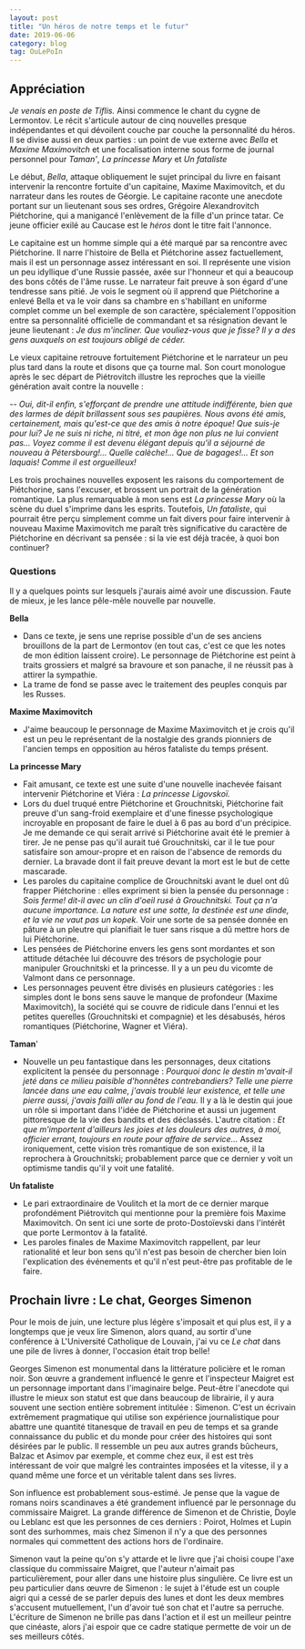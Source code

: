 ```yaml
---
layout: post
title: "Un héros de notre temps et le futur"
date: 2019-06-06
category: blog
tag: OuLePoIn
---
```


## Appréciation

*Je venais en poste de Tiflis.* Ainsi commence le chant du cygne de Lermontov. Le récit s'articule autour de cinq nouvelles presque indépendantes et qui dévoilent couche par couche la personnalité du héros. Il se divise aussi en deux parties : un point de vue externe avec *Bella* et *Maxime Maximovitch* et une focalisation interne sous forme de journal personnel pour *Taman'*, *La princesse Mary* et *Un fataliste*

Le début, *Bella*, attaque obliquement le sujet principal du livre en faisant intervenir la rencontre fortuite d'un capitaine, Maxime Maximovitch, et du narrateur dans les routes de Géorgie. Le capitaine raconte une anecdote portant sur un lieutenant sous ses ordres, Grégoire Alexandrovitch Piétchorine, qui a manigancé l'enlèvement de la fille d'un prince tatar. Ce jeune officier exilé au Caucase est le *héros* dont le titre fait l'annonce. 

Le capitaine est un homme simple qui a été marqué par sa rencontre avec Piétchorine. Il narre l'histoire de Bella et Piétchorine assez factuellement, mais il est un personnage assez intéressant en soi. Il représente une vision un peu idyllique d'une Russie passée, axée sur l'honneur et qui a beaucoup des bons côtés de l'âme russe. Le narrateur fait preuve à son égard d'une tendresse sans pitié. Je vois le segment où il apprend que Piétchorine a enlevé Bella et va le voir dans sa chambre en s'habillant en uniforme complet comme un bel exemple de son caractère, spécialement l'opposition entre sa personnalité officielle de commandant et sa résignation devant le jeune lieutenant : *Je dus m'incliner. Que vouliez-vous que je fisse? Il y a des gens auxquels on est toujours obligé de céder.* 

Le vieux capitaine retrouve fortuitement Piétchorine et le narrateur un peu plus tard dans la route et disons que ça tourne mal. Son court monologue après le sec départ de Piétrovitch illustre les reproches que la vieille génération avait contre la nouvelle :

*-- Oui, dit-il enfin, s'efforçant de prendre une attitude indifférente, bien que des larmes de dépit brillassent sous ses paupières. Nous avons été amis, certainement, mais qu'est-ce que des amis à notre époque! Que suis-je pour lui? Je ne suis ni riche, ni titré, et mon âge non plus ne lui convient pas... Voyez comme il est devenu élégant depuis qu'il a séjourné de nouveau à  Pétersbourg!... Quelle calèche!... Que de bagages!... Et son laquais! Comme il est orgueilleux!*

Les trois prochaines nouvelles exposent les raisons du comportement de Piétchorine, sans l'excuser, et brossent un portrait de la génération romantique. La plus remarquable à mon sens est *La princesse Mary* où la scène du duel s'imprime dans les esprits. Toutefois, *Un fataliste*, qui pourrait être perçu simplement comme un fait divers pour faire intervenir à nouveau Maxime Maximovitch me paraît très significative du caractère de Piétchorine en décrivant sa pensée : si la vie est déjà tracée, à quoi bon continuer?

### Questions

Il y a quelques points sur lesquels j'aurais aimé avoir une discussion. Faute de mieux, je les lance pêle-mêle nouvelle par nouvelle.

**Bella**

- Dans ce texte, je sens une reprise possible d'un de ses anciens brouillons de la part de Lermontov (en tout cas, c'est ce que les notes de mon édition laissent croire). Le personnage de Piétchorine est peint à traits grossiers et malgré sa bravoure et son panache, il ne réussit pas à attirer la sympathie.
- La trame de fond se passe avec le traitement des peuples conquis par les Russes.

**Maxime Maximovitch**

- J'aime beaucoup le personnage de Maxime Maximovitch et je crois qu'il est un peu le représentant de la nostalgie des grands pionniers de l'ancien temps en opposition au héros fataliste du temps présent. 

**La princesse Mary**

- Fait amusant, ce texte est une suite d'une nouvelle inachevée faisant intervenir Piétchorine et Viéra : *La princesse Ligovskoï*.
- Lors du duel truqué entre Piétchorine et Grouchnitski, Piétchorine fait preuve d'un sang-froid exemplaire et d'une finesse psychologique incroyable en proposant de faire le duel à 6 pas au bord d'un précipice. Je me demande ce qui serait arrivé si Piétchorine avait été le premier à tirer. Je ne pense pas qu'il aurait tué Grouchnitski, car il le tue pour satisfaire son amour-propre et en raison de l'absence de remords du dernier. La bravade dont il fait preuve devant la mort est le but de cette mascarade. 
- Les paroles du capitaine complice de Grouchnitski avant le duel ont dû frapper Piétchorine : elles expriment si bien la pensée du personnage : *Sois ferme! dit-il avec un clin d'oeil rusé à Grouchnitski. Tout ça n'a aucune importance. La nature est une sotte, la destinée est une dinde, et la vie ne vaut pas un kopek.* Voir une sorte de sa pensée donnée en pâture à un pleutre qui planifiait le tuer sans risque a dû mettre hors de lui Piétchorine.
- Les pensées de Piétchorine envers les gens sont mordantes et son attitude détachée lui découvre des trésors de psychologie pour manipuler Grouchnitski et la princesse. Il y a un peu du vicomte de Valmont dans ce personnage.
- Les personnages peuvent être divisés en plusieurs catégories : les simples dont le bons sens sauve le manque de profondeur (Maxime Maximovitch), la société qui se couvre de ridicule dans l'ennui et les petites querelles (Grouchnitski et compagnie) et les désabusés, héros romantiques (Piétchorine, Wagner et Viéra).

**Taman**'

- Nouvelle un peu fantastique dans les personnages, deux citations explicitent la pensée du personnage : *Pourquoi donc le destin m'avait-il jeté dans ce milieu paisible d'honnêtes contrebandiers? Telle une pierre lancée dans une eau calme, j'avais troublé leur existence, et telle une pierre aussi, j'avais failli aller au fond de l'eau.* Il y a là le destin qui joue un rôle si important dans l'idée de Piétchorine et aussi un jugement pittoresque de la vie des bandits et des déclassés. L'autre citation : *Et que m'importent d'ailleurs les joies et les douleurs des autres, à moi, officier errant, toujours en route pour affaire de service...* Assez ironiquement, cette vision très romantique de son existence, il la reprochera à Grouchnitski; probablement parce que ce dernier y voit un optimisme tandis qu'il y voit une fatalité.

**Un fataliste**

- Le pari extraordinaire de Voulitch et la mort de ce dernier marque profondément Piétrovitch qui mentionne pour la première fois Maxime Maximovitch. On sent ici une sorte de proto-Dostoïevski dans l'intérêt que porte Lermontov à la fatalité.
- Les paroles finales de Maxime Maximovitch rappellent, par leur rationalité et leur bon sens qu'il n'est pas besoin de chercher bien loin l'explication des événements et qu'il n'est peut-être pas profitable de le faire.





## Prochain livre : Le chat, Georges Simenon

Pour le mois de juin, une lecture plus légère s'imposait et qui plus est, il y a longtemps que je veux lire Simenon, alors quand, au sortir d'une conférence à L'Université Catholique de Louvain, j'ai vu ce *Le chat* dans une pile de livres à donner, l'occasion était trop belle!

Georges Simenon est monumental dans la littérature policière et le roman noir. Son œuvre a grandement influencé le genre et l'inspecteur Maigret est un personnage important dans l'imaginaire belge. Peut-être l'anecdote qui illustre le mieux son statut est que dans beaucoup de librairie, il y aura souvent une section entière sobrement intitulée : Simenon. C'est un écrivain extrêmement pragmatique qui utilise son expérience journalistique pour abattre une quantité titanesque de travail en peu de temps et sa grande connaissance du public et du monde pour créer des histoires qui sont désirées par le public. Il ressemble un peu aux autres grands bûcheurs, Balzac et Asimov par exemple, et comme chez eux, il est est très intéressant de voir que malgré les contraintes imposées et la vitesse, il y a quand même une force et un véritable talent dans ses livres.

Son influence est probablement sous-estimé. Je pense que la vague de romans noirs scandinaves a été grandement influencé par le personnage du commissaire Maigret. La grande différence de Simenon et de Christie, Doyle ou Leblanc est que les personnes de ces derniers : Poirot, Holmes et Lupin sont des surhommes, mais chez Simenon il n'y a que des personnes normales qui commettent des actions hors de l'ordinaire. 

Simenon vaut la peine qu'on s'y attarde et le livre que j'ai choisi coupe l'axe classique du commissaire Maigret, que l'auteur n'aimait pas particulièrement, pour aller dans une histoire plus singulière. Ce livre est un peu particulier dans œuvre de Simenon : le sujet à l'étude est un couple aigri qui a cessé de se parler depuis des lunes et dont les deux membres s'accusent mutuellement, l'un d'avoir tué son chat et l'autre sa perruche. L'écriture de Simenon ne brille pas dans l'action et il est un meilleur peintre que cinéaste, alors j'ai espoir que ce cadre statique permette de voir un de ses meilleurs côtés.

